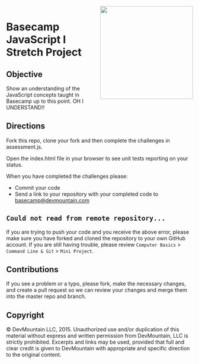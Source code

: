 <img src="https://devmounta.in/img/logowhiteblue.png" width="250" align="right">

# Basecamp JavaScript I Stretch Project

## Objective
Show an understanding of the JavaScript concepts taught in Basecamp up to this point.
OH I UNDERSTAND!!

## Directions
Fork this repo, clone your fork and then complete the challenges in assessment.js.

Open the index.html file in your browser to see unit tests reporting on your status.

When you have completed the challenges please:

 * Commit your code
 * Send a link to your repository with your completed code to basecamp@devmountain.com

 ## `Could not read from remote repository...`

 If you are trying to push your code and you receive the above error, please make sure you have forked and cloned the repository to your own GitHub account. If you are still having trouble, please review `Computer Basics` &gt; `Command Line & Git` &gt; `Mini Project`.

## Contributions
If you see a problem or a typo, please fork, make the necessary changes, and create a pull request so we can review your changes and merge them into the master repo and branch. 

## Copyright

© DevMountain LLC, 2015. Unauthorized use and/or duplication of this material without express and written permission from DevMountain, LLC is strictly prohibited. Excerpts and links may be used, provided that full and clear credit is given to DevMountain with appropriate and specific direction to the original content.
